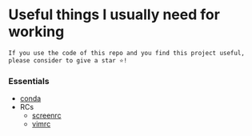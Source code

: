 # Useful things I usually need for working

```bash
If you use the code of this repo and you find this project useful, 
please consider to give a star ⭐!
```

### Essentials
- [conda](https://github.com/guglielmocamporese/useful/blob/main/conda.md)
- RCs
    - [screenrc](https://github.com/guglielmocamporese/useful/blob/main/rc/screenrc)
    - [vimrc](https://github.com/guglielmocamporese/useful/blob/main/rc/vimrc)
